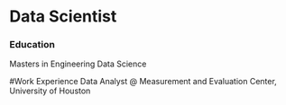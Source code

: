 # Data Scientist

### Education
Masters in Engineering Data Science 

#Work Experience
Data Analyst @ Measurement and Evaluation Center, University of Houston

